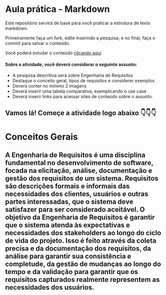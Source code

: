 # Aula prática - Markdown

Este repositório servirá de base para você praticar a estrutura de texto markdown. 

Primeiramente faça um fork, edite inserindo a pesquisa, e no final, faça o commit para salvar o conteúdo.

Você poderá estudar o conteúdo [clicando aqui](https://docs.pipz.com/central-de-ajuda/learning-center/guia-basico-de-markdown#open)

#### Sobre a atividade, você deverá considerar o seguinte assunto:

- A pesquisa descritiva será sobre Engenharia de Requisitos
- Destaque o conceito geral, tipos de requisitos e considerer exemplos
- Deverá conter no mínimo 2 imagens
- Deverá inserir uma tabela comparativa, exemplicando o use case
- Deverá inserir links para acessar sites de conteúdo sobre o assunto.


## Vamos lá! Começe a atividade logo abaixo 👇👇👇




# Conceitos Gerais 


## A Engenharia de Requisitos é uma disciplina fundamental no desenvolvimento de software, focada na elicitação, análise, documentação e gestão dos requisitos de um sistema. Requisitos são descrições formais e informais das necessidades dos clientes, usuários e outras partes interessadas, que o sistema deve satisfazer para ser considerado aceitável. O objetivo da Engenharia de Requisitos é garantir que o sistema atenda às expectativas e necessidades dos stakeholders ao longo do ciclo de vida do projeto. Isso é feito através da coleta precisa e da documentação dos requisitos, da análise para garantir sua consistência e completude, da gestão de mudanças ao longo do tempo e da validação para garantir que os requisitos capturados realmente representem as necessidades dos usuários.


